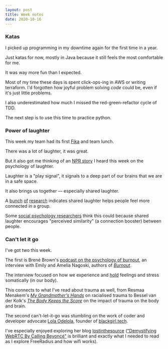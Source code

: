 ```yaml
---
layout: post
title: Week notes
date: 2020-10-16
---
```


### Katas

I picked up programming in my downtime again for the first time in a year. 

Just katas for now, mostly in Java because it still feels the most comfortable for me.

It was way more fun than I expected.

Most of my time these days is spent click-ops-ing in AWS or writing terraform. I'd forgotten how joyful problem solving _code_ could be, even if it's just little problems.

I also underestimated how much I missed the red-green-refactor cycle of TDD.

The next step is to use this time to practice python.

### Power of laughter

This week my team had its first [Fika](https://en.wikipedia.org/wiki/Coffee_culture#Sweden) and team lunch.

There was a lot of laughter, it was great.

But it also got me thinking of an [NPR story](https://www.npr.org/2020/10/09/922375817/the-sound-of-laughter-can-be-key-in-determining-people-s-relationships) I heard this week on the psychology of laughter.

Laughter is a "play signal", it signals to a deep part of our brains that we are in a safe space.

It also brings us together –– especially shared laughter.

A [bunch](https://pubmed.ncbi.nlm.nih.gov/3302270/) [of](https://link.springer.com/article/10.3758/BF03330380) [research](https://onlinelibrary.wiley.com/doi/abs/10.1111/pere.12095) indicates shared laughter helps people feel more connected in a group. 

Some [social psychology researchers](https://greatergood.berkeley.edu/article/item/how_laughter_brings_us_together#thank-influence) think this could because shared laughter encourages "perceived similarity" (a connection booster) between people.

### Can't let it go

I've got two this week.

The first is Brené Brown's [podcast on the psychology of burnout](https://brenebrown.com/podcast/brene-with-emily-and-amelia-nagoski-on-burnout-and-how-to-complete-the-stress-cycle/), an interview with Emily and Amelia Nagoski, authors of [_Burnout_](https://www.penguin.co.uk/books/111/1116668/burnout/9781785042096.html).

The interview focused on how we experience and <ins>hold</ins> feelings and stress somatically (in our body).

This connects to what I've read about trauma as well, from Resmaa Menakem's [_My Grandmother's Hands_](https://centralrecoverypress.com/product/my-grandmothers-hands-racialized-trauma-and-the-pathway-to-mending-our-hearts-and-bodies-paperback) on racialised trauma to Bessel van der Kolk's [_The Body Keeps the Score_](https://www.besselvanderkolk.com/resources/the-body-keeps-the-score) on the impact of trauma on the body and brain.

The second can't-let-it-go was stumbling on the work of coder and developer advocate [Lola Odelola](https://twitter.com/lolaodelola), founder of [blackgirl.tech](https://blackgirl.tech/).

I've especially enjoyed exploring her blog [lostinthesource](https://lostinthesource.com/) (["Demystifying WebRTC By Calling Beyoncé"](https://lostinthesource.com/blog/demistifying-webrtc-calling-beyonce/) is brilliant and exactly what I needed to read as I explore FreeRadius and how wifi works).

